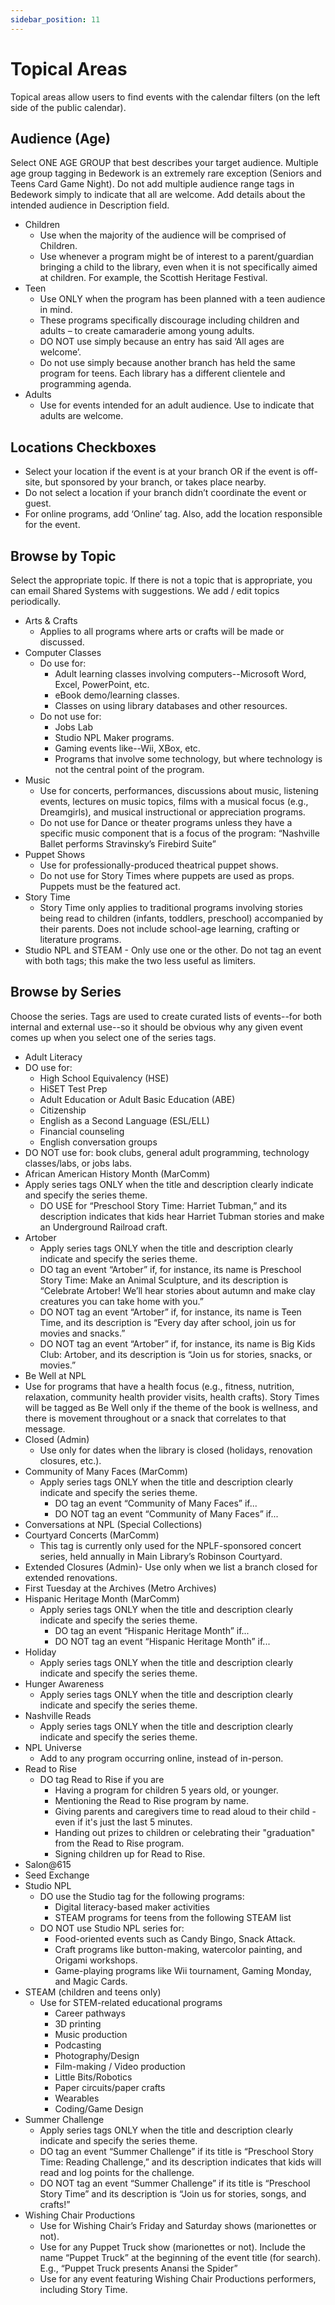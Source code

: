 ```yaml
---
sidebar_position: 11
---
```


# Topical Areas

Topical areas allow users to find events with the calendar filters (on the left side of the public calendar).

##	Audience (Age)

Select ONE AGE GROUP that best describes your target audience. Multiple age group tagging in Bedework is an extremely rare exception (Seniors and Teens Card Game Night). Do not add multiple audience range tags in Bedework simply to indicate that all are welcome. Add details about the intended audience in Description field.
  -	Children
      -	Use when the majority of the audience will be comprised of Children.
      - Use whenever a program might be of interest to a parent/guardian bringing a child to the library, even when it is not specifically aimed at children. For example, the Scottish Heritage Festival.
  -	Teen
      - Use ONLY when the program has been planned with a teen audience in mind.
      - These programs specifically discourage including children and adults – to create camaraderie among young adults.
      -	DO NOT use simply because an entry has said ‘All ages are welcome’.
      -	Do not use simply because another branch has held the same program for teens. Each library has a different clientele and programming agenda.
  -	Adults
      - Use for events intended for an adult audience. Use to indicate that adults are welcome.

## Locations Checkboxes
-	Select your location if the event is at your branch OR if the event is off-site, but sponsored by your branch, or takes place nearby.
-	Do not select a location if your branch didn’t coordinate the event or guest.
- For online programs, add ‘Online’ tag. Also, add the location responsible for the event.

## Browse by Topic
Select the appropriate topic. If there is not a topic that is appropriate, you can email Shared Systems with suggestions. We add / edit topics periodically.
  -	Arts & Crafts
      -	Applies to all programs where arts or crafts will be made or discussed.
  -	Computer Classes
      - Do use for:
        -	Adult learning classes involving computers--Microsoft Word, Excel, PowerPoint, etc.
        -	eBook demo/learning classes.
        -	Classes on using library databases and other resources.
      -	Do not use for:
        -	Jobs Lab
        -	Studio NPL Maker programs.
        -	Gaming events like--Wii, XBox, etc.
        -	Programs that involve some technology, but where technology is not the central point of the program.
  -	Music
      -	Use for concerts, performances, discussions about music, listening events, lectures on music topics, films with a musical focus  (e.g., Dreamgirls), and musical instructional or appreciation programs.
      -	Do not use for Dance or theater programs unless they have a specific music component that is a focus of the program: “Nashville Ballet performs Stravinsky’s Firebird Suite”
  - Puppet Shows  
      - Use for professionally-produced theatrical puppet shows.
      - Do not use for Story Times where puppets are used as props. Puppets must be the featured act.
  -	Story Time
      - Story Time only applies to traditional programs involving stories being read to children (infants, toddlers, preschool) accompanied by their parents. Does not include school-age learning, crafting or literature programs.
  - Studio NPL and STEAM - Only use one or the other. Do not tag an event with both tags; this make the two less     useful as limiters.

##	Browse by Series
Choose the series. Tags are used to create curated lists of events--for both internal and external use--so it should be obvious why any given event comes up when you select one of the series tags.
-	Adult Literacy
  -	DO use for:
      -	High School Equivalency (HSE)
      -	HiSET Test Prep
      -	Adult Education or Adult Basic Education (ABE)
      -	Citizenship
      -	English as a Second Language (ESL/ELL)
      -	Financial counseling
      -	English conversation groups
  -	DO NOT use for: book clubs, general adult programming, technology classes/labs, or jobs labs.
-	African American History Month (MarComm)
  -	Apply series tags ONLY when the title and description clearly indicate and specify the series theme.
      -	DO USE for “Preschool Story Time: Harriet Tubman,” and its description indicates that kids hear Harriet Tubman stories and make an Underground Railroad craft.
-	Artober
      -	Apply series tags ONLY when the title and description clearly indicate and specify the series theme.
      -	DO tag an event “Artober” if, for instance, its name is Preschool Story Time: Make an Animal Sculpture, and its description is “Celebrate Artober! We’ll hear stories about autumn and make clay creatures you can take home with you.”
      -	DO NOT tag an event “Artober” if, for instance, its name is Teen Time, and its description is “Every day after school, join us for movies and snacks.”
      -	DO NOT tag an event “Artober” if, for instance, its name is Big Kids Club: Artober, and its description is “Join us for stories, snacks, or movies.”
-	Be Well at NPL
  -	Use for programs that have a health focus (e.g., fitness, nutrition, relaxation, community health provider visits, health crafts). Story Times will be tagged as Be Well only if the theme of the book is wellness, and there is movement throughout or a snack that correlates to that message.
-	Closed (Admin)
      - Use only for dates when the library is closed (holidays, renovation closures, etc.).
-	Community of Many Faces (MarComm)
      - Apply series tags ONLY when the title and description clearly indicate and specify the series theme.
        - DO tag an event “Community of Many Faces” if...
        - DO NOT tag an event “Community of Many Faces” if...
- Conversations at NPL (Special Collections)
-	Courtyard Concerts (MarComm)
      - This tag is currently only used for the NPLF-sponsored concert series, held annually in Main Library’s Robinson Courtyard.
- Extended Closures (Admin)- Use only when we list a branch closed for extended renovations.
- First Tuesday at the Archives (Metro Archives)
- Hispanic Heritage Month (MarComm)
    - Apply series tags ONLY when the title and description clearly indicate and specify the series theme.
      - DO tag an event “Hispanic Heritage Month” if...
      - DO NOT tag an event “Hispanic Heritage Month” if...
- Holiday
  - Apply series tags ONLY when the title and description clearly indicate and specify the series theme.
-	Hunger Awareness
      -	Apply series tags ONLY when the title and description clearly indicate and specify the series theme.
-	Nashville Reads
      - Apply series tags ONLY when the title and description clearly indicate and specify the series theme.
- NPL Universe
  - Add to any program occurring online, instead of in-person.
- Read to Rise
  - DO tag Read to Rise if you are
    - Having a program for children 5 years old, or younger.
    - Mentioning the Read to Rise program by name.
    - Giving parents and caregivers time to read aloud to their child - even if it's just the last 5 minutes.
    - Handing out prizes to children or celebrating their "graduation" from the Read to Rise program.
    - Signing children up for Read to Rise.
-	Salon@615
- Seed Exchange
- Studio NPL
  - DO use the Studio tag for the following programs:
    - Digital literacy-based maker activities
    - STEAM programs for teens from the following STEAM list
  -	DO NOT use Studio NPL series for:
      - Food-oriented events such as Candy Bingo, Snack Attack.
      -	Craft programs like button-making, watercolor painting, and Origami workshops.
      - Game-playing programs like Wii tournament, Gaming Monday, and Magic Cards.
- STEAM (children and teens only)
    - Use for STEM-related educational programs
      -	Career pathways
      - 3D printing
      - Music production
      - Podcasting
      - Photography/Design
      - Film-making / Video production
      - Little Bits/Robotics
      - Paper circuits/paper crafts
      -	Wearables
      - Coding/Game Design
-	Summer Challenge
    - Apply series tags ONLY when the title and description clearly indicate and specify the series theme.
    -	DO tag an event “Summer Challenge” if its title is “Preschool Story Time: Reading Challenge,” and its description indicates that kids will read and log points for the challenge.
    -	DO NOT tag an event “Summer Challenge” if its title is “Preschool Story Time” and its description is “Join us for stories, songs, and crafts!”
-	Wishing Chair Productions
    -	Use for Wishing Chair’s Friday and Saturday shows (marionettes or not).
    -	Use for any Puppet Truck show (marionettes or not). Include the name “Puppet Truck” at the beginning of the event title (for search). E.g., “Puppet Truck presents Anansi the Spider”
    - Use for any event featuring Wishing Chair Productions performers, including Story Time.

